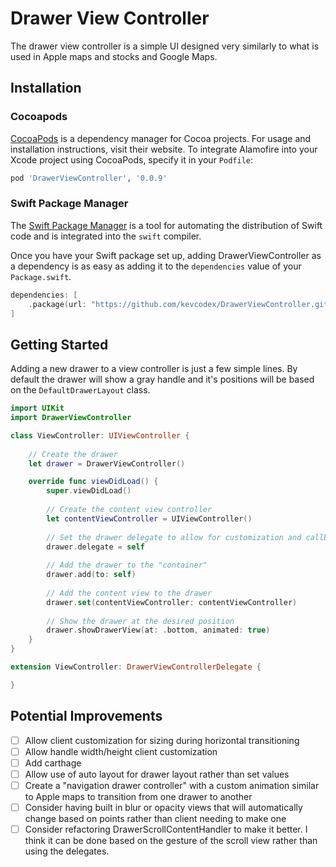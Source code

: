 # Drawer View Controller

The drawer view controller is a simple UI designed very similarly to what is used in Apple maps and stocks and Google Maps.

## Installation

### Cocoapods

[CocoaPods](https://cocoapods.org) is a dependency manager for Cocoa projects. For usage and installation instructions, visit their website. To integrate Alamofire into your Xcode project using CocoaPods, specify it in your `Podfile`:

```ruby
pod 'DrawerViewController', '0.0.9'
```

### Swift Package Manager

The [Swift Package Manager](https://swift.org/package-manager/) is a tool for automating the distribution of Swift code and is integrated into the `swift` compiler. 

Once you have your Swift package set up, adding DrawerViewController as a dependency is as easy as adding it to the `dependencies` value of your `Package.swift`.

```swift
dependencies: [
    .package(url: "https://github.com/kevcodex/DrawerViewController.git", from: "1.0.0")
]
```

## Getting Started

Adding a new drawer to a view controller is just a few simple lines. By default the drawer will show a gray handle and it's positions will be based on the `DefaultDrawerLayout` class.

```swift
import UIKit
import DrawerViewController

class ViewController: UIViewController {
    
    // Create the drawer
    let drawer = DrawerViewController()

    override func viewDidLoad() {
        super.viewDidLoad()
                
        // Create the content view controller
        let contentViewController = UIViewController()
        
        // Set the drawer delegate to allow for customization and callbacks
        drawer.delegate = self
        
        // Add the drawer to the "container"
        drawer.add(to: self)
        
        // Add the content view to the drawer
        drawer.set(contentViewController: contentViewController)
        
        // Show the drawer at the desired position
        drawer.showDrawerView(at: .bottom, animated: true)
    }
}

extension ViewController: DrawerViewControllerDelegate {

}
```

## Potential Improvements

- [ ] Allow client customization for sizing during horizontal transitioning
- [ ] Allow handle width/height client customization
- [ ] Add carthage
- [ ] Allow use of auto layout for drawer layout rather than set values
- [ ] Create a "navigation drawer controller" with a custom animation similar to Apple maps to transition from one drawer to another
- [ ] Consider having built in blur or opacity views that will automatically change based on points rather than client needing to make one
- [ ] Consider refactoring DrawerScrollContentHandler to make it better. I think it can be done based on the gesture of the scroll view rather than using the delegates. 

